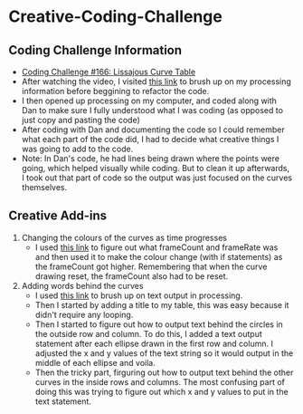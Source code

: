 # Creative-Coding-Challenge
<body>
  
 ## Coding Challenge Information
  * [Coding Challenge #166: Lissajous Curve Table](https://thecodingtrain.com/CodingChallenges/116-lissajous.html) 
  * After watching the video, I visited [this link](https://happycoding.io/tutorials/processing/) 
    to brush up on my processing information before beggining to refactor the code.
  * I then opened up processing on my computer, and coded along with Dan to make sure I fully understood what I was
    coding (as opposed to just copy and pasting the code)
  * After coding with Dan and documenting the code so I could remember what each part of the code did, I had to decide
    what creative things I was going to add to the code. 
  * Note: In Dan's code, he had lines being drawn where the points were going, which helped visually while coding. 
          But to clean it up afterwards, I took out that part of code so the output was just focused on the curves
          themselves. 
 
 ## Creative Add-ins
  1) Changing the colours of the curves as time progresses
        * I used [this link](https://processing.org/reference/frameCount.html) to figure out what frameCount and frameRate 
          was and then used it to make the colour change (with if statements) as the frameCount got higher. Remembering that
          when the curve drawing reset, the frameCount also had to be reset. 
  2) Adding words behind the curves 
        * I used [this link](https://processing.org/reference/text_.html) to brush up on text output in processing. 
        * Then I started by adding a title to my table, this was easy because it didn't require any looping.
        * Then I started to figure out how to output text behind the circles in the outside row and column. To do this, 
          I added a text output statement after each ellipse drawn in the first row and column. I adjusted the x and y
          values of the text string so it would output in the middle of each ellipse and voila. 
        * Then the tricky part, firguring out how to output text behind the other curves in the inside rows and columns.
          The most confusing part of doing this was trying to figure out which x and y values to put in the text statement.
</body>
